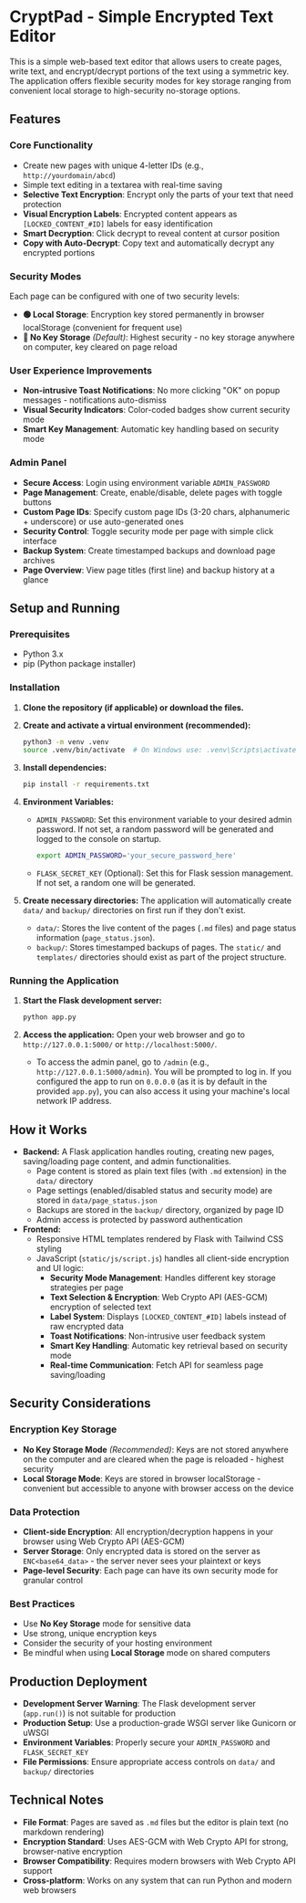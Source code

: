 # CryptPad - Simple Encrypted Text Editor

This is a simple web-based text editor that allows users to create pages, write text, and encrypt/decrypt portions of the text using a symmetric key. The application offers flexible security modes for key storage ranging from convenient local storage to high-security no-storage options.

## Features

### Core Functionality
- Create new pages with unique 4-letter IDs (e.g., `http://yourdomain/abcd`)
- Simple text editing in a textarea with real-time saving
- **Selective Text Encryption**: Encrypt only the parts of your text that need protection
- **Visual Encryption Labels**: Encrypted content appears as `[LOCKED_CONTENT_#ID]` labels for easy identification
- **Smart Decryption**: Click decrypt to reveal content at cursor position
- **Copy with Auto-Decrypt**: Copy text and automatically decrypt any encrypted portions

### Security Modes
Each page can be configured with one of two security levels:

- **🟢 Local Storage**: Encryption key stored permanently in browser localStorage (convenient for frequent use)
- **🔴 No Key Storage** *(Default)*: Highest security - no key storage anywhere on computer, key cleared on page reload

### User Experience Improvements
- **Non-intrusive Toast Notifications**: No more clicking "OK" on popup messages - notifications auto-dismiss
- **Visual Security Indicators**: Color-coded badges show current security mode
- **Smart Key Management**: Automatic key handling based on security mode

### Admin Panel
- **Secure Access**: Login using environment variable `ADMIN_PASSWORD`
- **Page Management**: Create, enable/disable, delete pages with toggle buttons
- **Custom Page IDs**: Specify custom page IDs (3-20 chars, alphanumeric + underscore) or use auto-generated ones
- **Security Control**: Toggle security mode per page with simple click interface
- **Backup System**: Create timestamped backups and download page archives
- **Page Overview**: View page titles (first line) and backup history at a glance

## Setup and Running

### Prerequisites

- Python 3.x
- pip (Python package installer)

### Installation

1.  **Clone the repository (if applicable) or download the files.**

2.  **Create and activate a virtual environment (recommended):**
    ```bash
    python3 -m venv .venv
    source .venv/bin/activate  # On Windows use: .venv\Scripts\activate
    ```

3.  **Install dependencies:**
    ```bash
    pip install -r requirements.txt
    ```

4.  **Environment Variables:**
    -   `ADMIN_PASSWORD`: Set this environment variable to your desired admin password. If not set, a random password will be generated and logged to the console on startup.
        ```bash
        export ADMIN_PASSWORD='your_secure_password_here' 
        ```
    -   `FLASK_SECRET_KEY` (Optional): Set this for Flask session management. If not set, a random one will be generated.

5.  **Create necessary directories:**
    The application will automatically create `data/` and `backup/` directories on first run if they don't exist.
    - `data/`: Stores the live content of the pages (`.md` files) and page status information (`page_status.json`).
    - `backup/`: Stores timestamped backups of pages.
    The `static/` and `templates/` directories should exist as part of the project structure.

### Running the Application

1.  **Start the Flask development server:**
    ```bash
    python app.py
    ```

2.  **Access the application:**
    Open your web browser and go to `http://127.0.0.1:5000/` or `http://localhost:5000/`.
    - To access the admin panel, go to `/admin` (e.g., `http://127.0.0.1:5000/admin`). You will be prompted to log in.
    If you configured the app to run on `0.0.0.0` (as it is by default in the provided `app.py`), you can also access it using your machine's local network IP address.

## How it Works

-   **Backend:** A Flask application handles routing, creating new pages, saving/loading page content, and admin functionalities.
    - Page content is stored as plain text files (with `.md` extension) in the `data/` directory
    - Page settings (enabled/disabled status and security mode) are stored in `data/page_status.json`
    - Backups are stored in the `backup/` directory, organized by page ID
    - Admin access is protected by password authentication
-   **Frontend:**
    - Responsive HTML templates rendered by Flask with Tailwind CSS styling
    - JavaScript (`static/js/script.js`) handles all client-side encryption and UI logic:
        - **Security Mode Management**: Handles different key storage strategies per page
        - **Text Selection & Encryption**: Web Crypto API (AES-GCM) encryption of selected text
        - **Label System**: Displays `[LOCKED_CONTENT_#ID]` labels instead of raw encrypted data
        - **Toast Notifications**: Non-intrusive user feedback system
        - **Smart Key Handling**: Automatic key retrieval based on security mode
        - **Real-time Communication**: Fetch API for seamless page saving/loading

## Security Considerations

### Encryption Key Storage
- **No Key Storage Mode** *(Recommended)*: Keys are not stored anywhere on the computer and are cleared when the page is reloaded - highest security
- **Local Storage Mode**: Keys are stored in browser localStorage - convenient but accessible to anyone with browser access on the device

### Data Protection
- **Client-side Encryption**: All encryption/decryption happens in your browser using Web Crypto API (AES-GCM)
- **Server Storage**: Only encrypted data is stored on the server as `ENC<base64_data>` - the server never sees your plaintext or keys
- **Page-level Security**: Each page can have its own security mode for granular control

### Best Practices
- Use **No Key Storage** mode for sensitive data
- Use strong, unique encryption keys
- Consider the security of your hosting environment
- Be mindful when using **Local Storage** mode on shared computers

## Production Deployment

-   **Development Server Warning**: The Flask development server (`app.run()`) is not suitable for production
-   **Production Setup**: Use a production-grade WSGI server like Gunicorn or uWSGI
-   **Environment Variables**: Properly secure your `ADMIN_PASSWORD` and `FLASK_SECRET_KEY`
-   **File Permissions**: Ensure appropriate access controls on `data/` and `backup/` directories

## Technical Notes

-   **File Format**: Pages are saved as `.md` files but the editor is plain text (no markdown rendering)
-   **Encryption Standard**: Uses AES-GCM with Web Crypto API for strong, browser-native encryption
-   **Browser Compatibility**: Requires modern browsers with Web Crypto API support
-   **Cross-platform**: Works on any system that can run Python and modern web browsers
